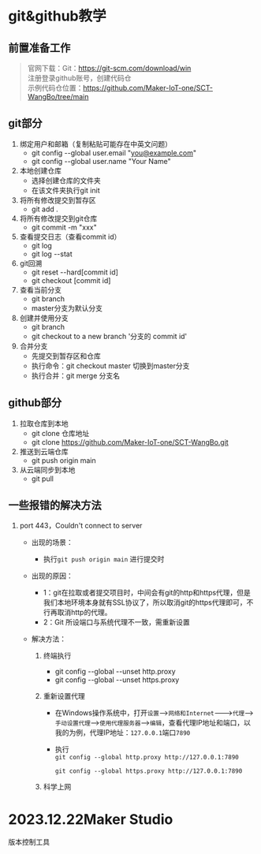 # git&github教学

## 前置准备工作

>官网下载：Git：https://git-scm.com/download/win  
>注册登录github账号，创建代码仓  
> 示例代码仓位置：https://github.com/Maker-IoT-one/SCT-WangBo/tree/main

## git部分
1. 绑定用户和邮箱（复制粘贴可能存在中英文问题）  
   - git config --global user.email "you@example.com"  
   - git config --global user.name "Your Name"
2. 本地创建仓库
   - 选择创建仓库的文件夹
   - 在该文件夹执行git init
3. 将所有修改提交到暂存区
   - git add . 
4. 将所有修改提交到git仓库
   - git commit -m "xxx"
5. 查看提交日志（查看commit id）
   - git log  
   - git log --stat
6. git回溯
   - git reset --hard[commit id]
   - git checkout [commit id]
7. 查看当前分支
   - git branch
   - master分支为默认分支
8. 创建并使用分支
   - git branch
   - git checkout to a new branch '分支的 commit id'
9. 合并分支
   - 先提交到暂存区和仓库
   - 执行命令：git checkout master 切换到master分支
   - 执行合并：git merge 分支名
## github部分
1. 拉取仓库到本地
   - git clone 仓库地址
   - git clone https://github.com/Maker-IoT-one/SCT-WangBo.git
2. 推送到云端仓库
   - git push origin main
3. 从云端同步到本地  
   - git pull

## 一些报错的解决方法
1. port 443，Couldn't connect to server
   - 出现的场景：
      - 执行`git push origin main` 进行提交时
      
   - 出现的原因：  
      - 1：git在拉取或者提交项目时，中间会有git的http和https代理，但是我们本地环境本身就有SSL协议了，所以取消git的https代理即可，不行再取消http的代理。
      - 2：Git 所设端口与系统代理不一致，需重新设置
      
   - 解决方法：  
      1. 终端执行
      
         - git config --global --unset http.proxy 
         - git config --global --unset https.proxy
      
      2. 重新设置代理
      
         - 在Windows操作系统中，打开`设置`-->`网络和Internet`--->`代理`-->`手动设置代理`-->`使用代理服务器`-->`编辑`，查看代理IP地址和端口，以我的为例，代理IP地址：`127.0.0.1`端口`7890`
      
         - 执行  
           `git config --global http.proxy http://127.0.0.1:7890 `
      
           `git config --global https.proxy http://127.0.0.1:7890`
      
      3. 科学上网

# 2023.12.22Maker Studio

版本控制工具

